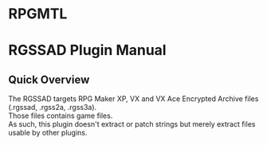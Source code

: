 # RPGMTL  
  
# RGSSAD Plugin Manual  
  
## Quick Overview  
  
The RGSSAD targets RPG Maker XP, VX and VX Ace Encrypted Archive files (.rgssad, .rgss2a, .rgss3a).  
Those files contains game files.  
As such, this plugin doesn't extract or patch strings but merely extract files usable by other plugins.  